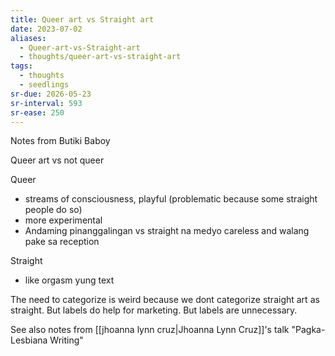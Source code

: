 ```yaml
---
title: Queer art vs Straight art
date: 2023-07-02
aliases:
  - Queer-art-vs-Straight-art
  - thoughts/queer-art-vs-straight-art
tags:
  - thoughts
  - seedlings
sr-due: 2026-05-23
sr-interval: 593
sr-ease: 250
---
```

Notes from Butiki Baboy

Queer art vs not queer

Queer
- streams of consciousness, playful (problematic because some straight people do so)
- more experimental
- Andaming pinanggalingan vs straight na medyo careless and walang pake sa reception

Straight
- like orgasm yung text

The need to categorize is weird because we dont categorize straight art as straight. But labels do help for marketing. But labels are unnecessary.

See also notes from [[jhoanna lynn cruz|Jhoanna Lynn Cruz]]'s talk "Pagka-Lesbiana Writing"